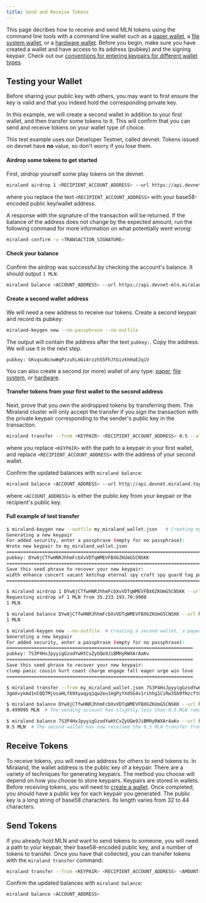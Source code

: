 ```yaml
---
title: Send and Receive Tokens
---
```


This page decribes how to receive and send MLN tokens using the command line
tools with a command line wallet such as a [paper wallet](../wallet-guide/paper-wallet.md),
a [file system wallet](../wallet-guide/file-system-wallet.md), or a
[hardware wallet](../wallet-guide/hardware-wallets.md). Before you begin, make sure
you have created a wallet and have access to its address (pubkey) and the
signing keypair. Check out our
[conventions for entering keypairs for different wallet types](../cli/conventions.md#keypair-conventions).

## Testing your Wallet

Before sharing your public key with others, you may want to first ensure the
key is valid and that you indeed hold the corresponding private key.

In this example, we will create a second wallet in addition to your first wallet,
and then transfer some tokens to it. This will confirm that you can send and
receive tokens on your wallet type of choice.

This test example uses our Developer Testnet, called devnet. Tokens issued
on devnet have **no** value, so don't worry if you lose them.

#### Airdrop some tokens to get started

First, _airdrop_ yourself some play tokens on the devnet.

```bash
miraland airdrop 1 <RECIPIENT_ACCOUNT_ADDRESS> --url https://api.devnet-mln.miraland.top
```

where you replace the text `<RECIPIENT_ACCOUNT_ADDRESS>` with your base58-encoded
public key/wallet address.

A response with the signature of the transaction will be returned. If the balance
of the address does not change by the expected amount, run the following command
for more information on what potentially went wrong:

```bash
miraland confirm -v <TRANSACTION_SIGNATURE>
```

#### Check your balance

Confirm the airdrop was successful by checking the account's balance.
It should output `1 MLN`:

```bash
miraland balance <ACCOUNT_ADDRESS> --url https://api.devnet-mln.miraland.top
```

#### Create a second wallet address

We will need a new address to receive our tokens. Create a second
keypair and record its pubkey:

```bash
miraland-keygen new --no-passphrase --no-outfile
```

The output will contain the address after the text `pubkey:`. Copy the
address. We will use it in the next step.

```text
pubkey: GKvqsuNcnwWqPzzuhLmGi4rzzh55FhJtGizkhHaEJqiV
```

You can also create a second (or more) wallet of any type:
[paper](../wallet-guide/paper-wallet#creating-multiple-paper-wallet-addresses),
[file system](../wallet-guide/file-system-wallet.md#creating-multiple-file-system-wallet-addresses),
or [hardware](../wallet-guide/hardware-wallets.md#multiple-addresses-on-a-single-hardware-wallet).

#### Transfer tokens from your first wallet to the second address

Next, prove that you own the airdropped tokens by transferring them.
The Miraland cluster will only accept the transfer if you sign the transaction
with the private keypair corresponding to the sender's public key in the
transaction.

```bash
miraland transfer --from <KEYPAIR> <RECIPIENT_ACCOUNT_ADDRESS> 0.5 --allow-unfunded-recipient --url https://api.devnet-mln.miraland.top --fee-payer <KEYPAIR>
```

where you replace `<KEYPAIR>` with the path to a keypair in your first wallet,
and replace `<RECIPIENT_ACCOUNT_ADDRESS>` with the address of your second
wallet.

Confirm the updated balances with `miraland balance`:

```bash
miraland balance <ACCOUNT_ADDRESS> --url http://api.devnet.miraland.top
```

where `<ACCOUNT_ADDRESS>` is either the public key from your keypair or the
recipient's public key.

#### Full example of test transfer

```bash
$ miraland-keygen new --outfile my_miraland_wallet.json   # Creating my first wallet, a file system wallet
Generating a new keypair
For added security, enter a passphrase (empty for no passphrase):
Wrote new keypair to my_miraland_wallet.json
==========================================================================
pubkey: DYw8jCTfwHNRJhhmFcbXvVDTqWMEVFBX6ZKUmG5CNSKK                          # Here is the address of the first wallet
==========================================================================
Save this seed phrase to recover your new keypair:
width enhance concert vacant ketchup eternal spy craft spy guard tag punch    # If this was a real wallet, never share these words on the internet like this!
==========================================================================

$ miraland airdrop 1 DYw8jCTfwHNRJhhmFcbXvVDTqWMEVFBX6ZKUmG5CNSKK --url https://api.devnet-mln.miraland.top  # Airdropping 1 MLN to my wallet's address/pubkey
Requesting airdrop of 1 MLN from 35.233.193.70:9900
1 MLN

$ miraland balance DYw8jCTfwHNRJhhmFcbXvVDTqWMEVFBX6ZKUmG5CNSKK --url https://api.devnet-mln.miraland.top # Check the address's balance
1 MLN

$ miraland-keygen new --no-outfile  # Creating a second wallet, a paper wallet
Generating a new keypair
For added security, enter a passphrase (empty for no passphrase):
====================================================================
pubkey: 7S3P4HxJpyyigGzodYwHtCxZyUQe9JiBMHyRWXArAaKv                   # Here is the address of the second, paper, wallet.
====================================================================
Save this seed phrase to recover your new keypair:
clump panic cousin hurt coast charge engage fall eager urge win love   # If this was a real wallet, never share these words on the internet like this!
====================================================================

$ miraland transfer --from my_miraland_wallet.json 7S3P4HxJpyyigGzodYwHtCxZyUQe9JiBMHyRWXArAaKv 0.5 --allow-unfunded-recipient --url https://api.devnet-mln.miraland.top --fee-payer my_miraland_wallet.json  # Transferring tokens to the public address of the paper wallet
3gmXvykAd1nCQQ7MjosaHLf69Xyaqyq1qw2eu1mgPyYXd5G4v1rihhg1CiRw35b9fHzcftGKKEu4mbUeXY2pEX2z  # This is the transaction signature

$ miraland balance DYw8jCTfwHNRJhhmFcbXvVDTqWMEVFBX6ZKUmG5CNSKK --url https://api.devnet-mln.miraland.top
0.499995 MLN  # The sending account has slightly less than 0.5 MLN remaining due to the 0.000005 MLN transaction fee payment

$ miraland balance 7S3P4HxJpyyigGzodYwHtCxZyUQe9JiBMHyRWXArAaKv --url https://api.devnet-mln.miraland.top
0.5 MLN  # The second wallet has now received the 0.5 MLN transfer from the first wallet

```

## Receive Tokens

To receive tokens, you will need an address for others to send tokens to. In
Miraland, the wallet address is the public key of a keypair. There are a variety
of techniques for generating keypairs. The method you choose will depend on how
you choose to store keypairs. Keypairs are stored in wallets. Before receiving
tokens, you will need to [create a wallet](../wallet-guide/cli.md).
Once completed, you should have a public key
for each keypair you generated. The public key is a long string of base58
characters. Its length varies from 32 to 44 characters.

## Send Tokens

If you already hold MLN and want to send tokens to someone, you will need
a path to your keypair, their base58-encoded public key, and a number of
tokens to transfer. Once you have that collected, you can transfer tokens
with the `miraland transfer` command:

```bash
miraland transfer --from <KEYPAIR> <RECIPIENT_ACCOUNT_ADDRESS> <AMOUNT> --fee-payer <KEYPAIR>
```

Confirm the updated balances with `miraland balance`:

```bash
miraland balance <ACCOUNT_ADDRESS>
```

